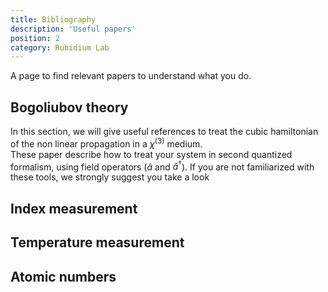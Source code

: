 ```yaml
---
title: Bibliography
description: 'Useful papers'
position: 2
category: Rubidium Lab
---
```

A page to find relevant papers to understand what you do.

## Bogoliubov theory

In this section, we will give useful references to treat the cubic hamiltonian of the non linear propagation in a $\chi^{(3)}$ medium.\
These paper describe how to treat your system in second quantized formalism, using field operators ($\hat{a}$ and $\hat{a}^\dagger$). If you are not familiarized with these tools, we strongly suggest you take a look

## Index measurement

## Temperature measurement

## Atomic numbers